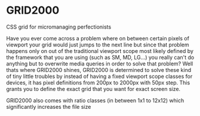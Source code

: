 # GRID2000
CSS grid for micromanaging perfectionists

Have you ever come across a problem where on between certain pixels of viewport your grid would just jumps to the next line but since that problem happens only on out of the traditional viewport scope most likely defined by the framework that you are using (such as SM, MD, LG...) you really can't do anything but to overwrite media queries in order to solve that problem? Well thats where GRID2000 shines, GRID2000 is determined to solve these kind of tiny little troubles by instead of having a fixed viewport scope classes for devices, it has pixel definitions from 200px to 2000px with 50px step. This grants you to define the exact grid that you want for exact screen size.

GRID2000 also comes with ratio classes (in between 1x1 to 12x12) which significantly increases the file size
